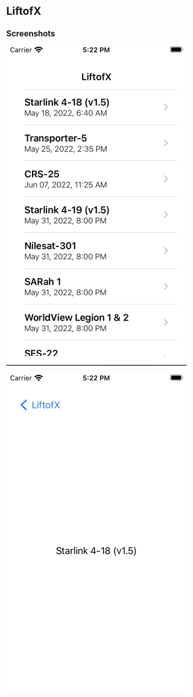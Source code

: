 # LiftofX

## Screenshots

![App Screenshot](
https://github.com/Scriptcaster/LiftofX/blob/main/LiftofX/Assets.xcassets/Screenshots/Screen%20Shot%202022-05-17%20at%205.22.02%20PM.imageset/Screen%20Shot%202022-05-17%20at%205.22.02%20PM.png?raw=true
)

![App Screenshot](
https://github.com/Scriptcaster/LiftofX/blob/main/LiftofX/Assets.xcassets/Screenshots/Screen%20Shot%202022-05-17%20at%205.22.20%20PM.imageset/Screen%20Shot%202022-05-17%20at%205.22.20%20PM.png?raw=true
)

